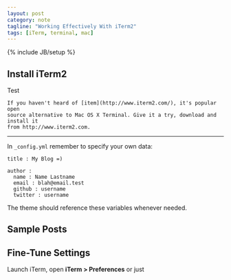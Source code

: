 ```yaml
---
layout: post
category: note
tagline: "Working Effectively With iTerm2"
tags: [iTerm, terminal, mac]
---
```

{% include JB/setup %}

## Install iTerm2
Test
    
    If you haven't heard of [item](http://www.iterm2.com/), it's popular open
    source alternative to Mac OS X Terminal. Give it a try, download and install it
    from http://www.iterm2.com.
    
- - - -

In `_config.yml` remember to specify your own data:
    
    title : My Blog =)
    
    author :
      name : Name Lastname
      email : blah@email.test
      github : username
      twitter : username

The theme should reference these variables whenever needed.
    
## Sample Posts
## Fine-Tune Settings

Launch iTerm, open **iTerm > Preferences** or just 
